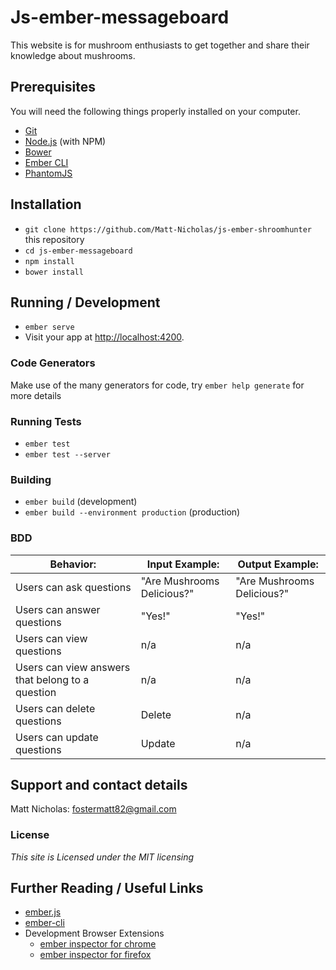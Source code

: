 # Js-ember-messageboard

This website is for mushroom enthusiasts to get together and share their knowledge about mushrooms.

## Prerequisites

You will need the following things properly installed on your computer.

* [Git](http://git-scm.com/)
* [Node.js](http://nodejs.org/) (with NPM)
* [Bower](http://bower.io/)
* [Ember CLI](http://ember-cli.com/)
* [PhantomJS](http://phantomjs.org/)

## Installation

* `git clone https://github.com/Matt-Nicholas/js-ember-shroomhunter` this repository
* `cd js-ember-messageboard`
* `npm install`
* `bower install`

## Running / Development

* `ember serve`
* Visit your app at [http://localhost:4200](http://localhost:4200).

### Code Generators

Make use of the many generators for code, try `ember help generate` for more details

### Running Tests

* `ember test`
* `ember test --server`

### Building

* `ember build` (development)
* `ember build --environment production` (production)

### BDD
| Behavior:                                          | Input Example:                             | Output Example:                            |
|----------------------------------------------------|--------------------------------------------|--------------------------------------------|
| Users can ask questions                            | "Are Mushrooms Delicious?"                 |  "Are Mushrooms Delicious?"                |
| Users can answer questions                         | "Yes!"                                     |  "Yes!"                                    |
| Users can view questions                           | n/a                                        |  n/a                                       |
| Users can view answers that belong to a question   | n/a                                        |  n/a                                       |
| Users can delete questions                         | Delete                                     |  n/a                                       |
| Users can update questions                         | Update                                     |  n/a                                       |

## Support and contact details
Matt Nicholas: fostermatt82@gmail.com


### License
*This site is Licensed under the MIT licensing*

## Further Reading / Useful Links

* [ember.js](http://emberjs.com/)
* [ember-cli](http://ember-cli.com/)
* Development Browser Extensions
  * [ember inspector for chrome](https://chrome.google.com/webstore/detail/ember-inspector/bmdblncegkenkacieihfhpjfppoconhi)
  * [ember inspector for firefox](https://addons.mozilla.org/en-US/firefox/addon/ember-inspector/)
